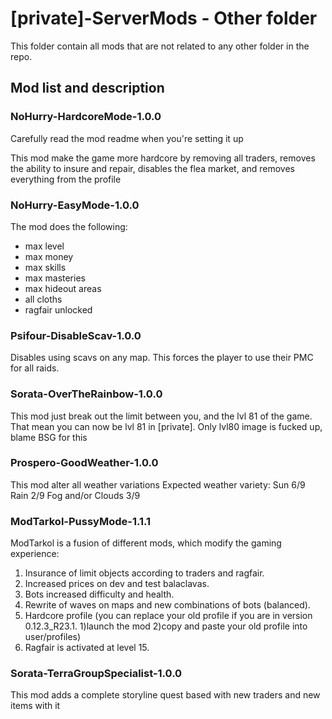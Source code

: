 # [private]-ServerMods - Other folder
This folder contain all mods that are not related to any other folder in the repo.


## Mod list and description


### NoHurry-HardcoreMode-1.0.0

Carefully read the mod readme when you're setting it up

This mod make the game more hardcore by removing all traders, removes the ability to insure and repair, disables the flea market, and removes everything from the profile

### NoHurry-EasyMode-1.0.0
The mod does the following:
- max level
- max money
- max skills
- max masteries
- max hideout areas
- all cloths
- ragfair unlocked

### Psifour-DisableScav-1.0.0
Disables using scavs on any map. 
This forces the player to use their PMC for all raids.

### Sorata-OverTheRainbow-1.0.0
This mod just break out the limit between you, and the lvl 81 of the game. That mean you can now be lvl 81 in [private].
Only lvl80 image is fucked up, blame BSG for this

### Prospero-GoodWeather-1.0.0
This mod alter all weather variations
Expected weather variety:
Sun 6/9
Rain 2/9
Fog and/or Clouds 3/9

### ModTarkol-PussyMode-1.1.1
ModTarkol is a fusion of different mods, which modify the gaming experience:
1. Insurance of limit objects according to traders and ragfair.
2. Increased prices on dev and test balaclavas.
3. Bots increased difficulty and health.
4. Rewrite of waves on maps and new combinations of bots (balanced).
5. Hardcore profile (you can replace your old profile if you are in version 0.12.3_R23.1. 1)launch the mod 2)copy and paste your old profile into user/profiles)
6. Ragfair is activated at level 15.

### Sorata-TerraGroupSpecialist-1.0.0
This mod adds a complete storyline quest based with new traders and new items with it

